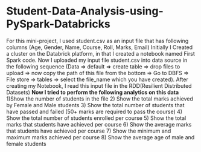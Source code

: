 # Student-Data-Analysis-using-PySpark-Databricks

For this mini-project, I used student.csv as an input file that has following columns (Age, Gender, Name, Course, Roll, Marks, Email)
  Initially I Created a cluster on the Databrick platform, in that I created a notebook named First Spark code.
  Now I uploaded my input file student.csv into data source in the following sequence 
   (Data => default => create table => drop files to upload => now copy the path of this file from the bottom => Go to DBFS => File store => tables => select the      file_name which you have created).
  After creating my Notebook, I read this input file in the RDD(Resilient Distributed Datasets)
  **Now I tried to perform the following analytics on this data**
     1)Show the number of students in the file
     2) Show the total marks achieved by Female and Male students
     3) Show the total number of students that have passed and failed (50+ marks are required to pass       the course)
     4) Show the total number of students enrolled per course
     5) Show the total marks that students have achieved per course
     6) Show the average marks that students have achieved per course
     7) Show the minimum and maximum marks achieved per course
     8) Show the average age of male and female students


